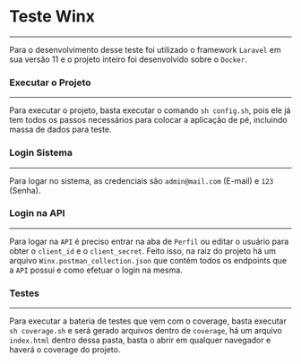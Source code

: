 # Teste Winx
---

Para o desenvolvimento desse teste foi utilizado o framework `Laravel` em sua versão 11 e o projeto inteiro foi desenvolvido sobre o `Docker`.

### Executar o Projeto
---

Para executar o projeto, basta executar o comando `sh config.sh`, pois ele já tem todos os passos necessários para colocar a aplicação de pé, incluindo massa de dados para teste.

### Login Sistema
---

Para logar no sistema, as credenciais são `admin@mail.com` (E-mail) e `123` (Senha).

### Login na API
---

Para logar na `API` é preciso entrar na aba de `Perfil` ou editar o usuário para obter o `client_id` e o `client_secret`.
Feito isso, na raiz do projeto há um arquivo `Winx.postman_collection.json` que contém todos os endpoints que a `API` possui e como efetuar o login na mesma.

### Testes
---

Para executar a bateria de testes que vem com o coverage, basta executar `sh coverage.sh` e será gerado arquivos dentro de `coverage`, há um arquivo `index.html` dentro dessa pasta, basta o abrir em qualquer navegador e haverá o coverage do projeto.
